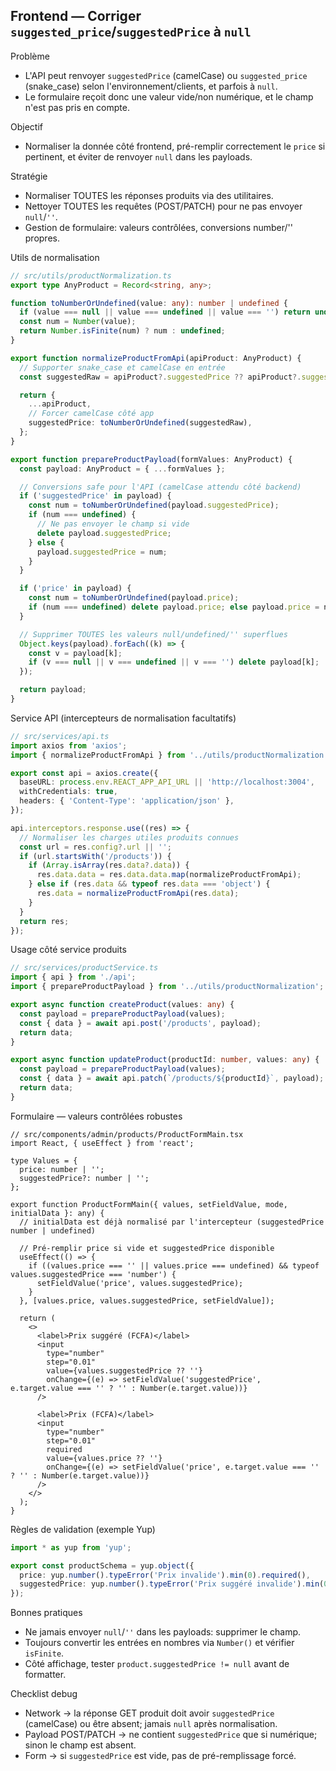 ## Frontend — Corriger `suggested_price`/`suggestedPrice` à `null`

Problème
- L'API peut renvoyer `suggestedPrice` (camelCase) ou `suggested_price` (snake_case) selon l'environnement/clients, et parfois à `null`.
- Le formulaire reçoit donc une valeur vide/non numérique, et le champ n'est pas pris en compte.

Objectif
- Normaliser la donnée côté frontend, pré-remplir correctement le `price` si pertinent, et éviter de renvoyer `null` dans les payloads.

Stratégie
- Normaliser TOUTES les réponses produits via des utilitaires.
- Nettoyer TOUTES les requêtes (POST/PATCH) pour ne pas envoyer `null`/`''`.
- Gestion de formulaire: valeurs contrôlées, conversions number/'' propres.

Utils de normalisation
```ts
// src/utils/productNormalization.ts
export type AnyProduct = Record<string, any>;

function toNumberOrUndefined(value: any): number | undefined {
  if (value === null || value === undefined || value === '') return undefined;
  const num = Number(value);
  return Number.isFinite(num) ? num : undefined;
}

export function normalizeProductFromApi(apiProduct: AnyProduct) {
  // Supporter snake_case et camelCase en entrée
  const suggestedRaw = apiProduct?.suggestedPrice ?? apiProduct?.suggested_price ?? null;

  return {
    ...apiProduct,
    // Forcer camelCase côté app
    suggestedPrice: toNumberOrUndefined(suggestedRaw),
  };
}

export function prepareProductPayload(formValues: AnyProduct) {
  const payload: AnyProduct = { ...formValues };

  // Conversions safe pour l'API (camelCase attendu côté backend)
  if ('suggestedPrice' in payload) {
    const num = toNumberOrUndefined(payload.suggestedPrice);
    if (num === undefined) {
      // Ne pas envoyer le champ si vide
      delete payload.suggestedPrice;
    } else {
      payload.suggestedPrice = num;
    }
  }

  if ('price' in payload) {
    const num = toNumberOrUndefined(payload.price);
    if (num === undefined) delete payload.price; else payload.price = num;
  }

  // Supprimer TOUTES les valeurs null/undefined/'' superflues
  Object.keys(payload).forEach((k) => {
    const v = payload[k];
    if (v === null || v === undefined || v === '') delete payload[k];
  });

  return payload;
}
```

Service API (intercepteurs de normalisation facultatifs)
```ts
// src/services/api.ts
import axios from 'axios';
import { normalizeProductFromApi } from '../utils/productNormalization';

export const api = axios.create({
  baseURL: process.env.REACT_APP_API_URL || 'http://localhost:3004',
  withCredentials: true,
  headers: { 'Content-Type': 'application/json' },
});

api.interceptors.response.use((res) => {
  // Normaliser les charges utiles produits connues
  const url = res.config?.url || '';
  if (url.startsWith('/products')) {
    if (Array.isArray(res.data?.data)) {
      res.data.data = res.data.data.map(normalizeProductFromApi);
    } else if (res.data && typeof res.data === 'object') {
      res.data = normalizeProductFromApi(res.data);
    }
  }
  return res;
});
```

Usage côté service produits
```ts
// src/services/productService.ts
import { api } from './api';
import { prepareProductPayload } from '../utils/productNormalization';

export async function createProduct(values: any) {
  const payload = prepareProductPayload(values);
  const { data } = await api.post('/products', payload);
  return data;
}

export async function updateProduct(productId: number, values: any) {
  const payload = prepareProductPayload(values);
  const { data } = await api.patch(`/products/${productId}`, payload);
  return data;
}
```

Formulaire — valeurs contrôlées robustes
```tsx
// src/components/admin/products/ProductFormMain.tsx
import React, { useEffect } from 'react';

type Values = {
  price: number | '';
  suggestedPrice?: number | '';
};

export function ProductFormMain({ values, setFieldValue, mode, initialData }: any) {
  // initialData est déjà normalisé par l'intercepteur (suggestedPrice number | undefined)

  // Pré-remplir price si vide et suggestedPrice disponible
  useEffect(() => {
    if ((values.price === '' || values.price === undefined) && typeof values.suggestedPrice === 'number') {
      setFieldValue('price', values.suggestedPrice);
    }
  }, [values.price, values.suggestedPrice, setFieldValue]);

  return (
    <>
      <label>Prix suggéré (FCFA)</label>
      <input
        type="number"
        step="0.01"
        value={values.suggestedPrice ?? ''}
        onChange={(e) => setFieldValue('suggestedPrice', e.target.value === '' ? '' : Number(e.target.value))}
      />

      <label>Prix (FCFA)</label>
      <input
        type="number"
        step="0.01"
        required
        value={values.price ?? ''}
        onChange={(e) => setFieldValue('price', e.target.value === '' ? '' : Number(e.target.value))}
      />
    </>
  );
}
```

Règles de validation (exemple Yup)
```ts
import * as yup from 'yup';

export const productSchema = yup.object({
  price: yup.number().typeError('Prix invalide').min(0).required(),
  suggestedPrice: yup.number().typeError('Prix suggéré invalide').min(0).nullable().notRequired(),
});
```

Bonnes pratiques
- Ne jamais envoyer `null`/`''` dans les payloads: supprimer le champ.
- Toujours convertir les entrées en nombres via `Number()` et vérifier `isFinite`.
- Côté affichage, tester `product.suggestedPrice != null` avant de formatter.

Checklist debug
- Network → la réponse GET produit doit avoir `suggestedPrice` (camelCase) ou être absent; jamais `null` après normalisation.
- Payload POST/PATCH → ne contient `suggestedPrice` que si numérique; sinon le champ est absent.
- Form → si `suggestedPrice` est vide, pas de pré-remplissage forcé.
















